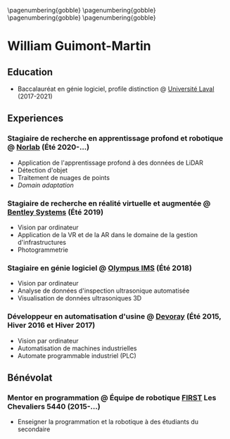 \pagenumbering{gobble}
\pagenumbering{gobble}
\pagenumbering{gobble}
\pagenumbering{gobble}

William Guimont-Martin
======================

Education
---------

-   Baccalauréat en génie logiciel, profile distinction @
    [Université Laval](https://www.ulaval.ca/) (2017-2021)

Experiences
-----------

### Stagiaire de recherche en apprentissage profond et robotique @ [Norlab](https://norlab.ulaval.ca) (Été 2020-...)

-   Application de l'apprentissage profond à des données de LiDAR
-   Détection d'objet
-   Traitement de nuages de points
-   *Domain adaptation*

### Stagiaire de recherche en réalité virtuelle et augmentée @ [Bentley Systems](https://www.bentley.com/en) (Été 2019)

-   Vision par ordinateur
-   Application de la VR et de la AR dans le domaine de la gestion d'infrastructures
-   Photogrammetrie

### Stagiaire en génie logiciel @ [Olympus IMS](https://www.olympus-ims.com/en/) (Été 2018)

-   Vision par ordinateur
-   Analyse de données d'inspection ultrasonique automatisée
-   Visualisation de données ultrasoniques 3D

### Développeur en automatisation d'usine @ [Devoray](https://www.devoray.com/) (Été 2015, Hiver 2016 et Hiver 2017)

-   Vision par ordinateur
-   Automatisation de machines industrielles
-   Automate programmable industriel (PLC)

Bénévolat
------------

### Mentor en programmation @ Équipe de robotique [FIRST](https://www.firstinspires.org/robotics/frc) Les Chevaliers 5440 (2015-...)

-  Enseigner la programmation et la robotique à des étudiants du secondaire
